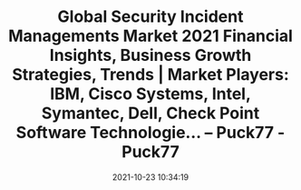 ---
"title": "Global Security Incident Managements Market 2021 Financial Insights, Business Growth Strategies, Trends | Market Players: IBM, Cisco Systems, Intel, Symantec, Dell, Check Point Software Technologie… – Puck77 - Puck77"
"date": "2021-10-23 10:34:19"
"feed_name": "GOOGLENEWSINDUSTRIAL"
"feed_website": "https://news.google.com/search?q=industrial%2Bincident&hl=en-US&gl=US&ceid=US:en"
"feed_rss": "https://news.google.com/rss/search?q=industrial%2Bincident&hl=en-US&gl=US&ceid=US:en"
"link": "https://puck77.com/uncategorized/247137/global-security-incident-managements-market-2021-financial-insights-business-growth-strategies-trends-market-players-ibm-cisco-systems-intel-symantec-dell-check-point-software-technologie/"
"source": "{'href': 'https://puck77.com', 'title': 'Puck77'}"
"file": "_posts/2021-1-1-0e35486ffb319bb098f89753b97ed1b5db7ec5ea.md"
"accident": "0"
"drilling": "0"
"represented_by": "0"
"dead": "0"
"injured": "0"
"arrested": "0"
"place": "unknown place"
"where": "unknown site"
"causes": "unknown"
"place_uri": "unknown place"
---